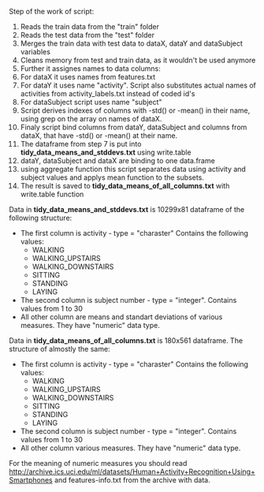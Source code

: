 Step of the work of script:

1. Reads the train data from the "train" folder
2. Reads the test data from the "test" folder
3. Merges the train data with test data to dataX, dataY and dataSubject variables
4. Cleans memory from test and train data, as it wouldn't be used anymore
5. Further it assignes names to data columns:
  1. For dataX it uses names from features.txt
  2. For dataY it uses name "activity". Script also substitutes actual names of activities from activity_labels.txt instead of coded id's
  3. For dataSubject script uses name "subject"
6. Script derives indexes of columns with -std() or -mean() in their name, using grep on the array on names of dataX.
7. Finaly script bind columns from dataY, dataSubject and columns from dataX, that have -std() or -mean() at their name.
8. The dataframe from step 7 is put into **tidy_data_means_and_stddevs.txt** using write.table
9. dataY, dataSubject and dataX are binding to one data.frame
10. using aggregate function this script separates data using activity and subject values and applys mean function to the subsets.
11. The result is saved to **tidy_data_means_of_all_columns.txt** with write.table function

Data in **tidy_data_means_and_stddevs.txt** is 10299x81 dataframe of the following structure:
- The first column is activity - type = "charaster" Contains the following values:
  - WALKING
  - WALKING_UPSTAIRS
  - WALKING_DOWNSTAIRS
  - SITTING
  - STANDING
  - LAYING
- The second column is subject number - type = "integer". Contains values from 1 to 30
- All other column are means and standart deviations of various measures. They have "numeric" data type.

Data in **tidy_data_means_of_all_columns.txt** is 180x561 dataframe. The structure of almostly the same:
- The first column is activity - type = "charaster" Contains the following values:
  - WALKING
  - WALKING_UPSTAIRS
  - WALKING_DOWNSTAIRS
  - SITTING
  - STANDING
  - LAYING
- The second column is subject number - type = "integer". Contains values from 1 to 30
- All other column various measures. They have "numeric" data type.

For the meaning of numeric measures you should read http://archive.ics.uci.edu/ml/datasets/Human+Activity+Recognition+Using+Smartphones and features-info.txt from the archive with data.
